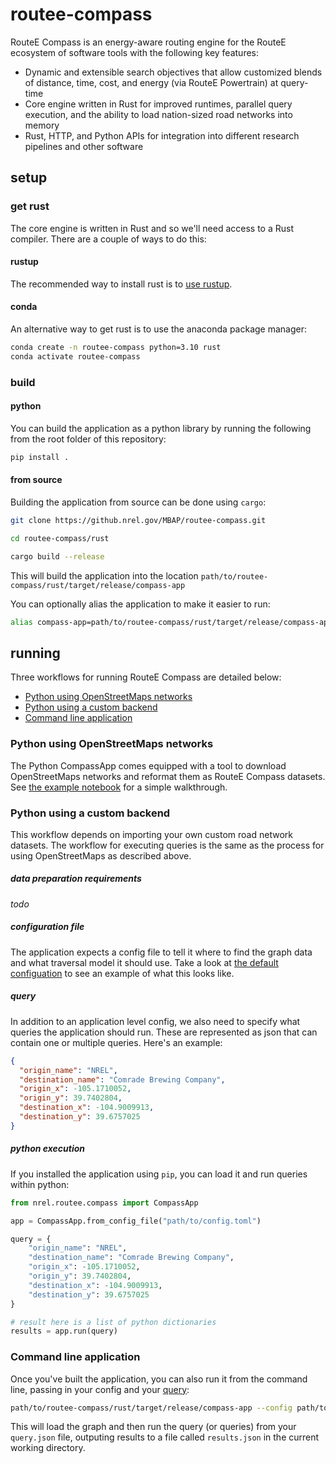 # routee-compass

RouteE Compass is an energy-aware routing engine for the RouteE ecosystem of software tools with the following key features:

 - Dynamic and extensible search objectives that allow customized blends of distance, time, cost, and energy (via RouteE Powertrain) at query-time
 - Core engine written in Rust for improved runtimes, parallel query execution, and the ability to load nation-sized road networks into memory
 - Rust, HTTP, and Python APIs for integration into different research pipelines and other software

## setup

### get rust

The core engine is written in Rust and so we'll need access to a Rust compiler.
There are a couple of ways to do this:

#### rustup

The recommended way to install rust is to [use rustup](https://www.rust-lang.org/tools/install).

#### conda

An alternative way to get rust is to use the anaconda package manager:

```bash
conda create -n routee-compass python=3.10 rust
conda activate routee-compass
```

### build

#### python

You can build the application as a python library by running the following from the root folder of this repository:

```bash
pip install .
```

#### from source

Building the application from source can be done using `cargo`:

```bash
git clone https://github.nrel.gov/MBAP/routee-compass.git

cd routee-compass/rust

cargo build --release
```

This will build the application into the location `path/to/routee-compass/rust/target/release/compass-app`

You can optionally alias the application to make it easier to run:

```bash
alias compass-app=path/to/routee-compass/rust/target/release/compass-app
```

## running

Three workflows for running RouteE Compass are detailed below:
  - [Python using OpenStreetMaps networks](#run-with-openstreetmaps)
  - [Python using a custom backend](#python-using-a-custom-backend)
  - [Command line application](#command-line-application)

### Python using OpenStreetMaps networks

The Python CompassApp comes equipped with a tool to download OpenStreetMaps networks and reformat them as RouteE Compass datasets.
See [the example notebook](examples/OpenStreetMaps%20Example.ipynb) for a simple walkthrough.

### Python using a custom backend

This workflow depends on importing your own custom road network datasets.
The workflow for executing queries is the same as the process for using OpenStreetMaps as described above.

##### data preparation requirements
_todo_

##### configuration file

The application expects a config file to tell it where to find the graph data and what traversal model it should use.
Take a look at [the default configuation](./rust/compass-app/src/app/compass/config/config.default.toml) to see an example of what this looks like.

##### query

In addition to an application level config, we also need to specify what queries the application should run.
These are represented as json that can contain one or multiple queries. Here's an example:

```json
{
  "origin_name": "NREL",
  "destination_name": "Comrade Brewing Company",
  "origin_x": -105.1710052,
  "origin_y": 39.7402804,
  "destination_x": -104.9009913,
  "destination_y": 39.6757025
}
```

##### python execution

If you installed the application using `pip`, you can load it and run queries within python:

```python
from nrel.routee.compass import CompassApp

app = CompassApp.from_config_file("path/to/config.toml")

query = {
    "origin_name": "NREL",
    "destination_name": "Comrade Brewing Company",
    "origin_x": -105.1710052,
    "origin_y": 39.7402804,
    "destination_x": -104.9009913,
    "destination_y": 39.6757025
}

# result here is a list of python dictionaries
results = app.run(query)
```

### Command line application

Once you've built the application, you can also run it from the command line, passing in your config and your [query](#query):

```bash
path/to/routee-compass/rust/target/release/compass-app --config path/to/config.toml path/to/query.json
```

This will load the graph and then run the query (or queries) from your `query.json` file, outputing results to a file called `results.json` in the current working directory.
